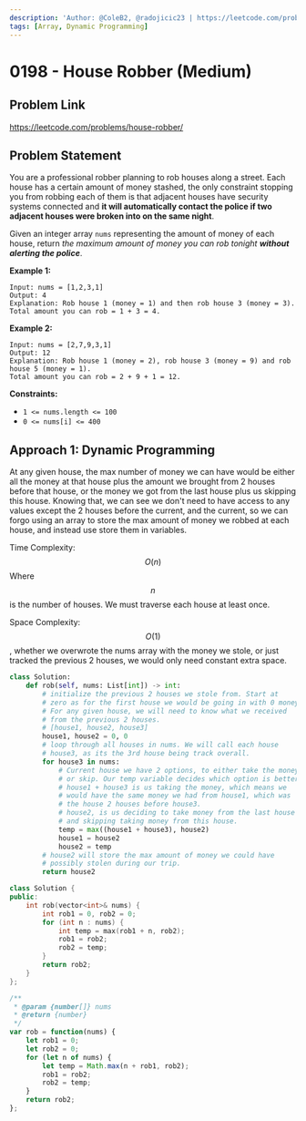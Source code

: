 ```yaml
---
description: 'Author: @ColeB2, @radojicic23 | https://leetcode.com/problems/house-robber/'
tags: [Array, Dynamic Programming]
---
```


# 0198 - House Robber (Medium)

## Problem Link

https://leetcode.com/problems/house-robber/

## Problem Statement

You are a professional robber planning to rob houses along a street. Each house has a certain amount of money stashed, the only constraint stopping you from robbing each of them is that adjacent houses have security systems connected and **it will automatically contact the police if two adjacent houses were broken into on the same night**.

Given an integer array `nums` representing the amount of money of each house, return _the maximum amount of money you can rob tonight **without alerting the police**_.

**Example 1:**

```
Input: nums = [1,2,3,1]
Output: 4
Explanation: Rob house 1 (money = 1) and then rob house 3 (money = 3).
Total amount you can rob = 1 + 3 = 4.
```

**Example 2:**

```
Input: nums = [2,7,9,3,1]
Output: 12
Explanation: Rob house 1 (money = 2), rob house 3 (money = 9) and rob house 5 (money = 1).
Total amount you can rob = 2 + 9 + 1 = 12.
```

**Constraints:**

- `1 <= nums.length <= 100`
- `0 <= nums[i] <= 400`

## Approach 1: Dynamic Programming

At any given house, the max number of money we can have would be either all the money at that house plus the amount we brought from 2 houses before that house, or the money we got from the last house plus us skipping this house. Knowing that, we can see we don't need to have access to any values except the 2 houses before the current, and the current, so we can forgo using an array to store the max amount of money we robbed at each house, and instead use store them in variables.

Time Complexity: $$O(n)$$ Where $$n$$ is the number of houses. We must traverse each house at least once.

Space Complexity: $$O(1)$$, whether we overwrote the nums array with the money we stole, or just tracked the previous 2 houses, we would only need constant extra space.

<Tabs>
<TabItem value="python" label="Python">
<SolutionAuthor name="@ColeB2"/>

```py
class Solution:
    def rob(self, nums: List[int]) -> int:
        # initialize the previous 2 houses we stole from. Start at
        # zero as for the first house we would be going in with 0 money.
        # For any given house, we will need to know what we received
        # from the previous 2 houses.
        # [house1, house2, house3]
        house1, house2 = 0, 0
        # loop through all houses in nums. We will call each house
        # house3, as its the 3rd house being track overall.
        for house3 in nums:
            # Current house we have 2 options, to either take the money.
            # or skip. Our temp variable decides which option is better.
            # house1 + house3 is us taking the money, which means we 
            # would have the same money we had from house1, which was
            # the house 2 houses before house3.
            # house2, is us deciding to take money from the last house
            # and skipping taking money from this house.
            temp = max((house1 + house3), house2)
            house1 = house2
            house2 = temp
        # house2 will store the max amount of money we could have
        # possibly stolen during our trip.
        return house2
```

</TabItem>

<TabItem value="cpp" label="C++">
<SolutionAuthor name="@radojicic23"/>

```cpp
class Solution {
public:
    int rob(vector<int>& nums) {
        int rob1 = 0, rob2 = 0;
        for (int n : nums) {
            int temp = max(rob1 + n, rob2);
            rob1 = rob2;
            rob2 = temp;
        }
        return rob2;
    }
};
```

</TabItem>

<TabItem value="js" label="JavaScript">
<SolutionAuthor name="@radojicic23"/>

```js
/**
 * @param {number[]} nums
 * @return {number}
 */
var rob = function(nums) {
    let rob1 = 0;
    let rob2 = 0;
    for (let n of nums) {
        let temp = Math.max(n + rob1, rob2);
        rob1 = rob2;
        rob2 = temp;
    }
    return rob2;
};
```

</TabItem>
</Tabs>
